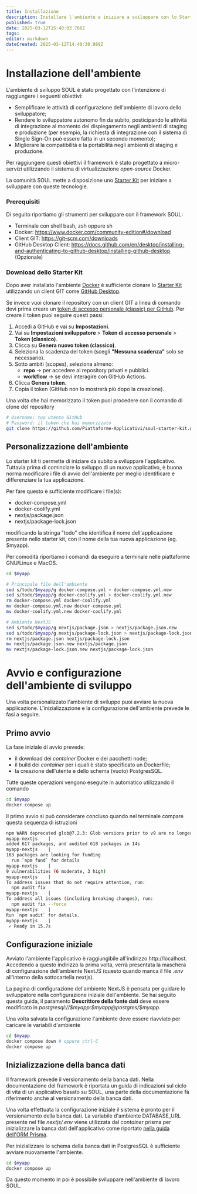 ```yaml
---
title: Installazione
description: Installare l'ambiente e iniziare a sviluppare con lo Starter Kit
published: true
date: 2025-03-12T15:40:03.766Z
tags: 
editor: markdown
dateCreated: 2025-03-12T14:40:30.089Z
---
```


# Installazione dell'ambiente

L'ambiente di sviluppo SOUL è stato progettato con l'intenzione di raggiungere i seguenti obiettivi:

* Semplificare le attività di configurazione dell'ambiente di lavoro dello sviluppatore;
* Rendere lo sviluppatore autonomo fin da subito, posticipando le attività di integrazione al momento del dispiegamento negli ambienti di staging e produzione (per esempio, la richiesta di integrazione con il sistema di Single Sign-On può essere fatta in un secondo momento);
* Migliorare la compatibilità e la portabilità negli ambienti di staging e produzione.

Per raggiungere questi obiettivi il framework è stato progettato a micro-servizi utilizzando il sistema di virtualizzazione *open-source* Docker.

La comunità SOUL mette a disposizione uno [Starter Kit](https://github.com/Piattaforme-Applicativi/soul-starter-kit) per iniziare a sviluppare con queste tecnologie. 

### Prerequisiti

Di seguito riportiamo gli strumenti per sviluppare con il framework SOUL:

- Terminale con shell bash, zsh oppure sh
- Docker: https://www.docker.com/community-edition#/download
- Client GIT: https://git-scm.com/downloads
- GitHub Desktop Client: https://docs.github.com/en/desktop/installing-and-authenticating-to-github-desktop/installing-github-desktop (Opzionale)

### Download dello Starter Kit 

Dopo aver installato l'ambiente [Docker](https://www.docker.com/get-started/) è sufficiente clonare lo [Starter Kit](https://github.com/Piattaforme-Applicativi/soul-starter-kit) utilizzando un client GIT come [GitHub Desktop](https://docs.github.com/en/desktop/installing-and-authenticating-to-github-desktop/installing-github-desktop).

Se invece vuoi clonare il repository con un client GIT a linea di comando devi prima creare un [token di accesso personale (classic) per GitHub](https://docs.github.com/en/authentication/keeping-your-account-and-data-secure/managing-your-personal-access-tokens#personal-access-tokens-classic).  Per creare il token puoi seguire questi passi:

1. Accedi a GitHub e vai su **Impostazioni**.
2. Vai su **Impostazioni sviluppatore** > **Token di accesso personale** > **Token (classico)**.
3. Clicca su **Genera nuovo token (classico)**.
4. Seleziona la scadenza del token (scegli **"Nessuna scadenza"** solo se necessario).
5. Sotto ambiti (scopes), seleziona almeno:
   - **repo** -> per accedere ai repository privati e pubblici.
   - **workflow** -> se devi interagire con GitHub Actions.
6. Clicca **Genera token**.
7. Copia il token (GitHub non lo mostrerà più dopo la creazione).

Una volta che hai memorizzato il token puoi procedere con il comando di clone del repository

```bash
# Username: tuo utente GitHub
# Password: il token che hai memorizzato
git clone https://github.com/Piattaforme-Applicativi/soul-starter-kit.git $myapp
```

## Personalizzazione dell'ambiente

Lo starter kit ti permette di iniziare da subito a sviluppare l'applicativo. Tuttavia prima di cominciare lo sviluppo di un nuovo applicativo, è buona norma modificare i file di avvio dell'ambiente per meglio identificare e differenziare la tua applicazione. 

Per fare questo è sufficiente modificare i file(s):

* docker-compose.yml
* docker-coolify.yml
* nextjs/package.json
* nextjs/package-lock.json

modificando la stringa "todo" che identifica il nome dell'applicazione presente nello starter kit, con il nome della tua nuova applicazione (eg. $myapp).

Per comodità riportiamo i comandi da eseguire a terminale nelle piattaforme GNU/Linux e MacOS.

```bash
cd $myapp

# Principale file dell'ambiente
sed s/todo/$myapp/g docker-compose.yml > docker-compose.yml.new
sed s/todo/$myapp/g docker-coolify.yml > docker-coolify.yml.new
rm docker-compose.yml docker-coolify.yml
mv docker-compose.yml.new docker-compose.yml
mv docker-coolify.yml.new docker-coolify.yml

# Ambiente NextJS
sed s/todo/$myapp/g nextjs/package.json > nextjs/package.json.new
sed s/todo/$myapp/g nextjs/package-lock.json > nextjs/package-lock.json.new
rm nextjs/package.json nextjs/package-lock.json
mv nextjs/package.json.new nextjs/package.json
mv nextjs/package-lock.json.new nextjs/package-lock.json

```

# Avvio e configurazione dell'ambiente di sviluppo

Una volta personalizzato l'ambiente di sviluppo puoi avviare la nuova applicazione. L'inizializzazione e la configurazione dell'ambiente prevede le fasi a seguire.

## Primo avvio 

La fase iniziale di avvio prevede: 

- il download dei *container* Docker e dei pacchetti node; 
- il build dei *container* per i quali è stato specificato un Dockerfile;
- la creazione dell'utente e dello schema (vuoto) PostgresSQL.

Tutte queste operazioni vengono eseguite in automatico utilizzando il comando 

```bash
cd $myapp
docker compose up
```

Il primo avvio si può considerare concluso quando nel terminale compare questa sequenza di istruzioni

```bash
npm WARN deprecated glob@7.2.3: Glob versions prior to v9 are no longer supported
myapp-nextjs    |
added 617 packages, and audited 618 packages in 14s
myapp-nextjs    |
163 packages are looking for funding
  run `npm fund` for details
myapp-nextjs    |
9 vulnerabilities (6 moderate, 3 high)
myapp-nextjs    |
To address issues that do not require attention, run:
  npm audit fix
myapp-nextjs    |
To address all issues (including breaking changes), run:
  npm audit fix --force
myapp-nextjs    |
Run `npm audit` for details.
myapp-nextjs    |
 ✓ Ready in 15.7s
```

## Configurazione iniziale

Avviato l'ambiente l'applicativo è raggiungibile all'indirizzo http://localhost. Accedendo a questo indirizzo la prima volta, verrà presentata la maschera di configurazione dell'ambiente NextJS (questo quando manca il file *.env* all'interno della sottocartella nextjs). 

La pagina di configurazione del'ambiente NextJS è pensata per guidare lo sviluppatore nella configurazione iniziale dell'ambiente. Se hai seguito questa guida, il paramento **Descrittore della fonte dati** deve essere modificato in *postgresql://\$myapp:\$myapp@postgres/\$myapp*.

Una volta salvata la configurazione l'ambiente deve essere riavviato per caricare le variabili d'ambiente

```bash
cd $myapp
docker compose down # oppure ctrl-C
docker compose up
```

## Inizializzazione della banca dati

Il framework prevede il versionamento della banca dati. Nella documentazione del framework è riportata un guida di indicazioni sul ciclo di vita di un applicativo basato su SOUL, una parte della documentazione fà riferimento anche al versionamento della banca dati.

Una volta effettuata la configurazione iniziale il sistema è pronto per il versionamento della banca dati. La variabile d'ambiente DATABASE_URL presente nel file *nextjs/.env* viene utilizzata dal *container* prisma per inizializzare la banca dati dell'applicativo come riportato [nella guida dell'ORM Prisma](https://www.prisma.io/docs/orm/prisma-client/deployment/deploy-database-changes-with-prisma-migrate).

Per inizializzare lo schema della banca dati in PostgresSQL è sufficiente avviare nuovamente l'ambiente.

```bash
cd $myapp
docker compose up
```

Da questo momento in poi è possibile sviluppare nell'ambiente di lavoro SOUL.